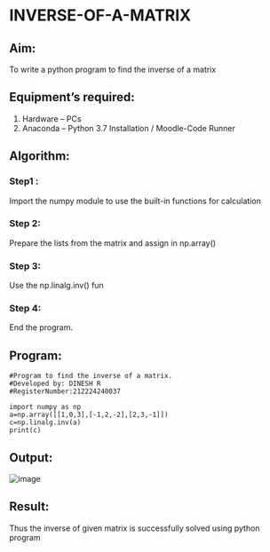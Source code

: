 # INVERSE-OF-A-MATRIX
## Aim:
To write a python program to find the inverse of a matrix
## Equipment’s required:
1. 	Hardware – PCs
2. 	Anaconda – Python 3.7 Installation / Moodle-Code Runner
## Algorithm:
### Step1 : 
Import the numpy module to use the built-in functions for calculation
### Step 2: 
Prepare the lists from the matrix and assign in np.array()
### Step 3: 
Use the np.linalg.inv() fun
### Step 4: 
End the program.
## Program:
```
#Program to find the inverse of a matrix.
#Developed by: DINESH R
#RegisterNumber:212224240037

import numpy as np
a=np.array([[1,0,3],[-1,2,-2],[2,3,-1]])
c=np.linalg.inv(a)
print(c)
```
## Output:
![image](https://github.com/user-attachments/assets/c0c99133-b229-4457-a3d1-14f5c1e071e3)

## Result:
Thus the inverse of given matrix is successfully solved using python program

